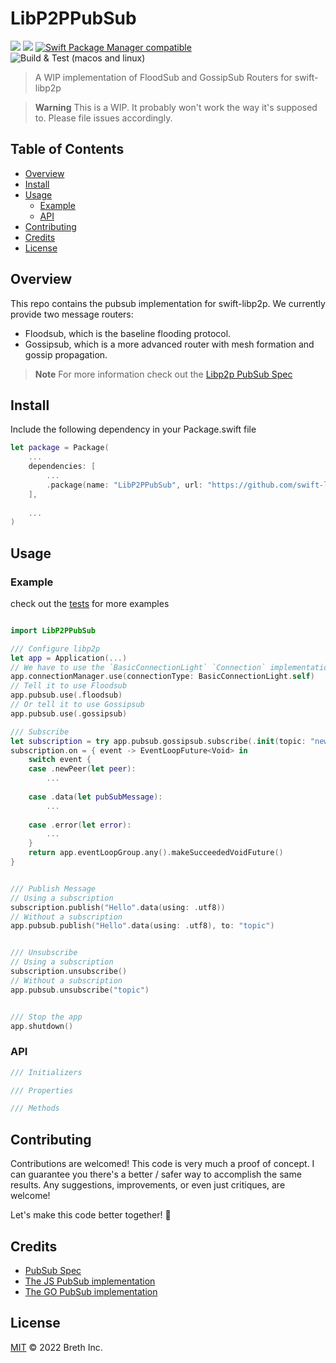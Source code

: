 # LibP2PPubSub

[![](https://img.shields.io/badge/made%20by-Breth-blue.svg?style=flat-square)](https://breth.app)
[![](https://img.shields.io/badge/project-libp2p-yellow.svg?style=flat-square)](http://libp2p.io/)
[![Swift Package Manager compatible](https://img.shields.io/badge/SPM-compatible-blue.svg?style=flat-square)](https://github.com/apple/swift-package-manager)
![Build & Test (macos and linux)](https://github.com/swift-libp2p/swift-libp2p-pubsub/actions/workflows/build+test.yml/badge.svg)

> A WIP implementation of FloodSub and GossipSub Routers for swift-libp2p

> **Warning**
> This is a WIP. It probably won't work the way it's supposed to. Please file issues accordingly.

## Table of Contents

- [Overview](#overview)
- [Install](#install)
- [Usage](#usage)
  - [Example](#example)
  - [API](#api)
- [Contributing](#contributing)
- [Credits](#credits)
- [License](#license)

## Overview
This repo contains the pubsub implementation for swift-libp2p. We currently provide two message routers:

- Floodsub, which is the baseline flooding protocol.
- Gossipsub, which is a more advanced router with mesh formation and gossip propagation.

> **Note**
> For more information check out the [Libp2p PubSub Spec](https://github.com/libp2p/specs/tree/master/pubsub) 

## Install

Include the following dependency in your Package.swift file
```Swift
let package = Package(
    ...
    dependencies: [
        ...
        .package(name: "LibP2PPubSub", url: "https://github.com/swift-libp2p/swift-libp2p-pubsub.git", .upToNextMajor(from: "0.0.1"))
    ],
    
    ...
)
```

## Usage

### Example 
check out the [tests]() for more examples

```Swift

import LibP2PPubSub

/// Configure libp2p
let app = Application(...)
// We have to use the `BasicConnectionLight` `Connection` implementation here! (the default `ARCConnection`, doesn't work due to the agressive timeout behaviour...)
app.connectionManager.use(connectionType: BasicConnectionLight.self)
// Tell it to use Floodsub
app.pubsub.use(.floodsub)
// Or tell it to use Gossipsub
app.pubsub.use(.gossipsub)

/// Subscribe
let subscription = try app.pubsub.gossipsub.subscribe(.init(topic: "news", signaturePolicy: .strictSign, validator: .acceptAll, messageIDFunc: .hashSequenceNumberAndFromFields))
subscription.on = { event -> EventLoopFuture<Void> in
    switch event {
    case .newPeer(let peer):
        ...
        
    case .data(let pubSubMessage):
        ...
        
    case .error(let error):
        ...
    }
    return app.eventLoopGroup.any().makeSucceededVoidFuture()
}


/// Publish Message
// Using a subscription
subscription.publish("Hello".data(using: .utf8))
// Without a subscription
app.pubsub.publish("Hello".data(using: .utf8), to: "topic")


/// Unsubscribe
// Using a subscription
subscription.unsubscribe()
// Without a subscription
app.pubsub.unsubscribe("topic")


/// Stop the app
app.shutdown()

```

### API
```Swift
/// Initializers

/// Properties

/// Methods

```

## Contributing

Contributions are welcomed! This code is very much a proof of concept. I can guarantee you there's a better / safer way to accomplish the same results. Any suggestions, improvements, or even just critiques, are welcome! 

Let's make this code better together! 🤝

## Credits

- [PubSub Spec](https://github.com/libp2p/specs/tree/master/pubsub) 
- [The JS PubSub implementation](https://github.com/libp2p/js-libp2p-interfaces) 
- [The GO PubSub implementation](https://github.com/libp2p/go-libp2p-pubsub)

## License

[MIT](LICENSE) © 2022 Breth Inc.

